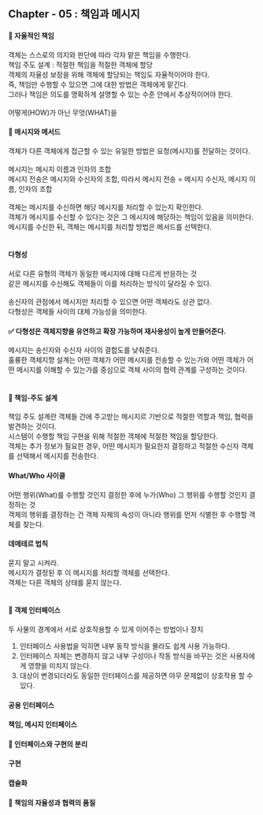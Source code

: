 ## Chapter - 05 : 책임과 메시지

#### 📌  자율적인 책임 </br>
객체는 스스로의 의지와 판단에 따라 각자 맡은 책임을 수행한다. </br>
책임 주도 설계 : 적절한 책임을 적절한 객체에 할당 </br>
객체의 자율성 보장을 위해 객체에 할당되는 책임도 자율적이어야 한다. </br>
즉, 책임만 수행할 수 있으면 그에 대한 방법은 객체에게 맡긴다.</br>
그러나 책임은 의도를 명확하게 설명할 수 있는 수준 안에서 추상적이어야 한다.</br>
</br>
어떻게(HOW)가 아닌 무엇(WHAT)을
</br>

#### 📌 메시지와 메서드 </br>
객체가 다른 객체에게 접근할 수 있는 유일한 방법은 요청(메시지)를 전달하는 것이다. </br>
</br>
메시지는 메시지 이름과 인자의 조합 </br>
메시지 전송은 메시지와 수신자의 조합, 따라서 메시지 전송 = 메시지 수신자, 메시지 이름, 인자의 조합 </br>
</br>
객체는 메시지를 수신하면 해당 메시지를 처리할 수 있는지 확인한다. </br>
객체가 메시지를 수신할 수 있다는 것은 그 메시지에 해당하는 책임이 있음을 의미한다. </br>
메시지를 수신한 뒤, 객체는 메시지를 처리할 방법은 메서드를 선택한다. </br></br>

#### 다형성</br>
서로 다른 유형의 객체가 동일한 메시지에 대해 다르게 반응하는 것</br>
같은 메시지를 수신해도 객체들이 이를 처리하는 방식이 달라질 수 있다.</br>
</br>
송신자의 관점에서 메시지만 처리할 수 있으면 어떤 객체라도 상관 없다.</br>
다형성은 객체들 사이의 대체 가능성을 의미한다.</br>

#### ✅ 다형성은 객체지향을 유연하고 확장 가능하며 재사용성이 높게 만들어준다.</br>
메시지는 송신자와 수신자 사이의 결합도를 낮춰준다.</br>
훌륭한 객체지향 설계는 어떤 객체가 어떤 메시지를 전송할 수 있는가와 어떤 객체가 어떤 메시지를 이해할 수 있는가를 중심으로 객체 사이의 협력 관계를 구성하는 것이다.</br>
</br>

#### 📌 책임-주도 설계</br>
책임 주도 설계란 객체들 간에 주고받는 메시지르 기반으로 적절한 역할과 책임, 협력을 발견하는 것이다. </br>
시스템이 수행할 책임 구현을 위해 적절한 객체에 적절한 책임을 할당한다. </br>
객체는 추가 정보가 필요한 경우, 어떤 메시지가 필요한지 결정하고 적절한 수신자 객체를 선택해서 메시지를 전송한다. </br>
#### What/Who 사이클</br>
어떤 행위(What)를 수행할 것인지 결정한 후에 누가(Who) 그 행위를 수행할 것인지 결정하는 것</br>
객체의 행위를 결정하는 건 객체 자체의 속성이 아니라 행위를 먼저 식별한 후 수행할 객체를 찾는다.</br>
#### 데메테르 법칙</br>
묻지 말고 시켜라.</br>
메시지가 결정된 후 이 메시지를 처리할 객체를 선택한다.</br>
객체는 다른 객체의 상태를 묻지 않는다.</br>
</br>

#### 📌 객체 인터페이스 </br>
두 사물의 경계에서 서로 상호작용할 수 있게 이어주는 방법이나 장치</br>
1. 인터페이스 사용법을 익히면 내부 동작 방식을 몰라도 쉽게 사용 가능하다.</br>
2. 인터페이스 자체는 변경하지 않고 내부 구성이나 작동 방식을 바꾸는 것은 사용자에게 영향을 미치지 않는다.</br>
3. 대상이 변경되더라도 동일한 인터페이스를 제공하면 아무 문제없이 상호작용 할 수 있다.</br>
#### 공용 인터페이스 </br>

#### 책임, 메시지 인터페이스 </br>

#### 📌 인터페이스와 구현의 분리
#### 구현 </br>
#### 캡슐화 </br>

#### 📌 책임의 자율성과 협력의 품질
